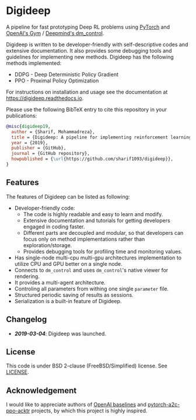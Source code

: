 # Digideep

A pipeline for fast prototyping Deep RL problems using [PyTorch](https://github.com/pytorch/pytorch)
and [OpenAI's Gym](https://github.com/openai/gym) / [Deepmind's dm_control](https://github.com/deepmind/dm_control).

Digideep is written to be developer-friendly with self-descriptive codes and extensive documentation. It also provides
some debugging tools and guidelines for implementing new methods. Digideep has the following methods implemented:

* DDPG - Deep Deterministic Policy Gradient
* PPO - Proximal Policy Optimization

For instructions on installation and usage see the documentation at https://digideep.readthedocs.io.

Please use the following BibTeX entry to cite this repository in your publications:

```bibtex
@misc{digideep19,
  author = {Sharif, Mohammadreza},
  title = {Digideep: A pipeline for implementing reinforcement learning problems},
  year = {2019},
  publisher = {GitHub},
  journal = {GitHub repository},
  howpublished = {\url{https://github.com/sharif1093/digideep}},
}
```

## Features

The features of Digideep can be listed as following:

* Developer-friendly code:
  * The code is highly readable and easy to learn and modify.
  * Extensive documentation and tutorials for getting developers engaged in coding faster.
  * Different parts are decoupled and modular, so that developers can focus only on method
    implementations rather than exploration/storage.
  * Provides debugging tools for profiling time and monitoring values.
* Has single-node multi-cpu multi-gpu architectures implementation to utilize CPU and GPU better on a single node.
* Connects to `dm_control` and uses `dm_control`'s native viewer for rendering.
* It provides a multi-agent architecture.
* Controling all parameters from withing one single `parameter` file.
* Structured periodic saving of results as sessions.
* Serialization is a built-in feature of Digideep.


## Changelog

* **_2019-03-04_**: Digideep was launched.

## License

This code is under BSD 2-clause (FreeBSD/Simplified) license. See [LICENSE](LICENSE).

## Acknowledgement

I would like to appreciate authors of [OpenAI baselines](https://github.com/openai/baselines) and 
[pytorch-a2c-ppo-acktr](https://github.com/ikostrikov/pytorch-a2c-ppo-acktr) projects, by which
this project is highly inspired.
